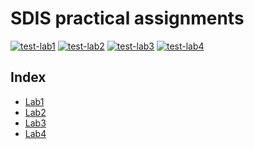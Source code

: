 # SDIS practical assignments

[![test-lab1](https://github.com/dmfrodrigues/feup-sdis-tp/actions/workflows/test-lab1.yml/badge.svg)](https://github.com/dmfrodrigues/feup-sdis-tp/actions/workflows/test-lab1.yml)
[![test-lab2](https://github.com/dmfrodrigues/feup-sdis-tp/actions/workflows/test-lab2.yml/badge.svg)](https://github.com/dmfrodrigues/feup-sdis-tp/actions/workflows/test-lab2.yml)
[![test-lab3](https://github.com/dmfrodrigues/feup-sdis-tp/actions/workflows/test-lab3.yml/badge.svg)](https://github.com/dmfrodrigues/feup-sdis-tp/actions/workflows/test-lab3.yml)
[![test-lab4](https://github.com/dmfrodrigues/feup-sdis-tp/actions/workflows/test-lab4.yml/badge.svg)](https://github.com/dmfrodrigues/feup-sdis-tp/actions/workflows/test-lab4.yml)

## Index

- [Lab1](lab1)
- [Lab2](lab2)
- [Lab3](lab3)
- [Lab4](lab4)

